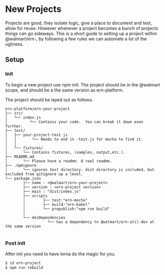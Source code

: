 New Projects
===
Projects are good, they isolate logic, give a place to document and test, allow for reuse.   However whenever a project
becomes a bunch of projects things can go sideways.    This is a short guide to setting up a project within 
@walmart/ern-, by following a few rules we can automate a lot of the ugliness.




## Setup
### Init
To begin a new project use npm init.  The project should be in the @walmart scope, and should be a the same version
as ern-platform.   

The project should be layed out as follows.


```
ern-platform/ern-your-project
├── src/
│   └── index.js
│          └── Contains your code.  You can break it down even further.
├── test/
│   ├── your-project-test.js
│   │       └── Needs to end in -test.js for mocha to find it.
│   │
│   └── fixtures/
│       └── Contains fixtures, (samples, output,etc.).
├── README.md
│       └── Please have a readme. A real readme.
├── .npmignore
│       └── ignores test directory. dist directory is included, but excluded from gitignore up a level.
└── package.json
        ├── name : <@walmart/ern-your-project>
        ├── version : <ern-project version>
        ├── main : "dist/index.js"
        ├── scripts
        │        ├── test:"ern-mocha" 
        │        ├── build:"ern-babel" 
        │        └── prepublish:"npm run build"
        │        
        └── devDependencies
                   └── has a dependency to @walmart/ern-util-dev at the same version
      

```

### Post init
After init you need to have lerna do the magic for you.
```bash
$ cd ern-project
$ npm run rebuild
``` 
 


